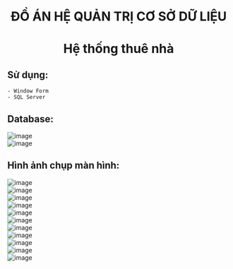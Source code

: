# <div align = "center">ĐỒ ÁN HỆ QUẢN TRỊ CƠ SỞ DỮ LIỆU </div>
# <div align = "center">Hệ thống thuê nhà</div>
## Sử dụng:
    - Window Form
    - SQL Server
## Database:
![image](https://github.com/VMHDev/wf_renthouse/blob/master/screenshot/01.png?raw=true)  
![image](https://github.com/VMHDev/wf_renthouse/blob/master/screenshot/02.png?raw=true)  

## Hình ảnh chụp màn hình:
![image](https://github.com/VMHDev/wf_renthouse/blob/master/screenshot/03.png?raw=true)  
![image](https://github.com/VMHDev/wf_renthouse/blob/master/screenshot/04.png?raw=true)   
![image](https://github.com/VMHDev/wf_renthouse/blob/master/screenshot/05.png?raw=true)  
![image](https://github.com/VMHDev/wf_renthouse/blob/master/screenshot/06.png?raw=true)  
![image](https://github.com/VMHDev/wf_renthouse/blob/master/screenshot/07.png?raw=true)  
![image](https://github.com/VMHDev/wf_renthouse/blob/master/screenshot/08.png?raw=true)  
![image](https://github.com/VMHDev/wf_renthouse/blob/master/screenshot/09.png?raw=true)  
![image](https://github.com/VMHDev/wf_renthouse/blob/master/screenshot/10.png?raw=true)  
![image](https://github.com/VMHDev/wf_renthouse/blob/master/screenshot/11.png?raw=true)  
![image](https://github.com/VMHDev/wf_renthouse/blob/master/screenshot/12.png?raw=true)  
![image](https://github.com/VMHDev/wf_renthouse/blob/master/screenshot/13.png?raw=true)  